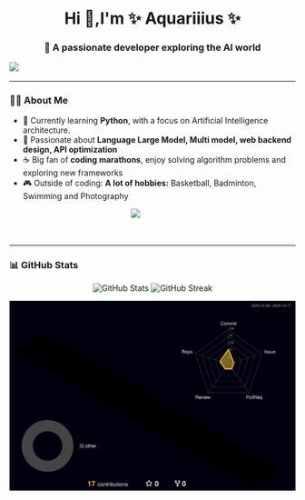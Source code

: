 <!-- Profile Header -->
<h1 align="center">Hi 👋,I'm ✨ Aquariiius ✨</h1>
<p align="center">

</p>
<h3 align="center">🚀 A passionate developer exploring the AI world</h3>
<!--

<p align="center">
  <img src="https://readme-typing-svg.herokuapp.com?size=22&center=true&vCenter=true&width=500&lines=Welcome+to+my+GitHub!;Full-stack+developer+in+progress;Love+code,+coffee+and+creativity" />
</p>

### 🛠️ Tech Stack
<p align="left">
   <!-- Frameworks -->
  
  <!-- Programming Languages -->
  <img src="https://img.shields.io/badge/Python-3776AB?style=for-the-badge&logo=python&logoColor=white"/>
  
</p>


---

### 🧑‍💻 About Me
- 🌱 Currently learning **Python**, with a focus on Artificial Intelligence architecture.
- 💬 Passionate about **Language Large Model, Multi model, web backend design, API optimization**
- ☕ Big fan of **coding marathons**, enjoy solving algorithm problems and exploring new frameworks
- 🎮 Outside of coding: **A lot of hobbies:** Basketball, Badminton, Swimming and Photography

<!-- Daily Quote & Hobby Side by Side -->
<p align="center">
  <img src="https://quotes-github-readme.vercel.app/api?type=vercel&theme=light" height="250">
  &nbsp;&nbsp;&nbsp;&nbsp;&nbsp;&nbsp;&nbsp;&nbsp;&nbsp;&nbsp;&nbsp;&nbsp;&nbsp;&nbsp; <!-- 这里是空格，数量可调 -->
</p>
<!-- 用这个清除浮动，避免后续内容被图片环绕 -->
<br clear="both" />



---

### 📊 GitHub Stats
<p align="center">
  <!-- 设置两者粗细一样 -->
  <img src="https://github-readme-stats.vercel.app/api?username=Aquariiius&show_icons=true&theme=buefy&border_color=A8A8A8&rank_icon=github" alt="GitHub Stats" height="165"/>
  <img src="https://github-readme-streak-stats.herokuapp.com/?user=Aquariiius&theme=buefy" alt="GitHub Streak" height="165"/>
</p>

[![3D Contributions](https://raw.githubusercontent.com/Aquariiius/Aquariiius/main/profile-3d-contrib/profile-night-rainbow.svg)](https://github.com/Aquariiius/Aquariiius) 


